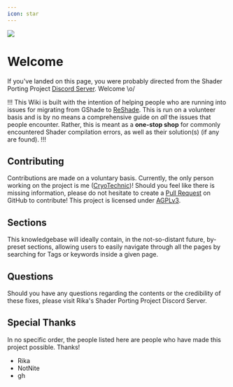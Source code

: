 ```yaml
---
icon: star
---
```

![](/static/headers/guides_formatting.png)

# Welcome
If you've landed on this page, you were probably directed from the Shader Porting Project [Discord Server](). Welcome \o/

!!!
This Wiki is built with the intention of helping people who are running into issues for migrating from GShade to [ReShade](reshade.me). This is run on a volunteer basis and is by no means a comprehensive guide on *all* the issues that people encounter. Rather, this is meant as a **one-stop shop** for commonly encountered Shader compilation errors, as well as their solution(s) (if any are found).
!!!
## Contributing
Contributions are made on a voluntary basis. Currently, the only person working on the project is me ([CryoTechnic](https://github.com/CryoTechnic))! Should you feel like there is missing information, please do not hesitate to create a [Pull Request](https://github.com/Cryotechnic/gshade-migration/pulls) on GitHub to contribute! This project is licensed under [AGPLv3](https://choosealicense.com/licenses/agpl-3.0/).

## Sections
This knowledgebase will ideally contain, in the not-so-distant future, by-preset sections, allowing users to easily navigate through all the pages by searching for Tags or keywords inside a given page.

## Questions
Should you have any questions regarding the contents or the credibility of these fixes, please visit Rika's Shader Porting Project Discord Server.

## Special Thanks
In no specific order, the people listed here are people who have made this project possible. Thanks!

- Rika
- NotNite
- gh